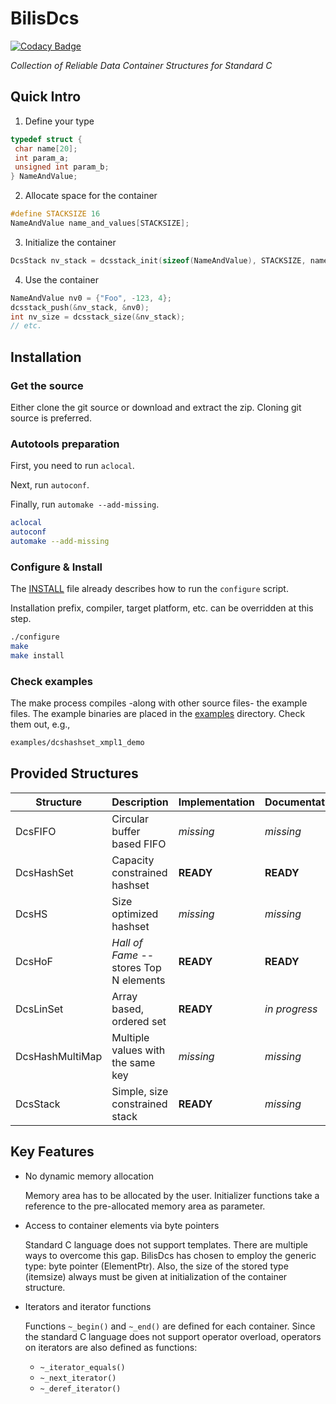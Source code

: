BilisDcs
========

[![Codacy Badge](https://api.codacy.com/project/badge/Grade/598f27cfc3334093971116d6ad4f6574)](https://app.codacy.com/manual/SzigetiJ/BilisDcs?utm_source=github.com&utm_medium=referral&utm_content=SzigetiJ/BilisDcs&utm_campaign=Badge_Grade_Dashboard)

_Collection of Reliable Data Container Structures for Standard C_

Quick Intro
-----------

1. Define your type
```c
typedef struct {
 char name[20];
 int param_a;
 unsigned int param_b;
} NameAndValue;
```
2. Allocate space for the container
```c
#define STACKSIZE 16
NameAndValue name_and_values[STACKSIZE];
```
3. Initialize the container
```c
DcsStack nv_stack = dcsstack_init(sizeof(NameAndValue), STACKSIZE, name_and_values);
```
4. Use the container
```c
NameAndValue nv0 = {"Foo", -123, 4};
dcsstack_push(&nv_stack, &nv0);
int nv_size = dcsstack_size(&nv_stack);
// etc.
```

Installation
------------

### Get the source

Either clone the git source or download and extract the zip. Cloning git source is preferred.

### Autotools preparation

First, you need to run `aclocal`.

Next, run `autoconf`.

Finally, run `automake --add-missing`.

```sh
aclocal
autoconf
automake --add-missing
```

### Configure & Install

The [INSTALL](INSTALL) file already describes how to run the `configure` script.

Installation prefix, compiler, target platform, etc. can be overridden at this step.

```sh
./configure
make
make install
```

### Check examples

The make process compiles -along with other source files- the example files.
The example binaries are placed in the [examples](examples) directory.
Check them out, e.g.,
```sh
examples/dcshashset_xmpl1_demo
```

Provided Structures
-------------------

| Structure | Description | Implementation | Documentation | Tests | Examples |
| --------- | ----------- | -------------- | ------------- | ----- | -------- |
| DcsFIFO | Circular buffer based FIFO | _missing_ | _missing_ | _missing_ | _missing_ |
| DcsHashSet | Capacity constrained hashset | **READY** | **READY** | _missing_ | **2** |
| DcsHS | Size optimized hashset | _missing_ | _missing_ | _missing_ | _missing_ |
| DcsHoF | _Hall of Fame_ -- stores Top N elements | **READY** | **READY** | _missing_ | **1** |
| DcsLinSet | Array based, ordered set | **READY** | _in progress_ | _missing_ | _missing_ |
| DcsHashMultiMap | Multiple values with the same key| _missing_ | _missing_ | _missing_ | _missing_ |
| DcsStack | Simple, size constrained stack | **READY** | _missing_ | _missing_ | _missing_ |

Key Features
------------

* No dynamic memory allocation

   Memory area has to be allocated by the user. Initializer functions take a reference to the pre-allocated memory area as parameter.

* Access to container elements via byte pointers

   Standard C language does not support templates. There are multiple ways to overcome this gap.
   BilisDcs has chosen to employ the generic type: byte pointer (ElementPtr).
   Also, the size of the stored type (itemsize) always must be given at initialization of the container structure.

* Iterators and iterator functions

   Functions `~_begin()` and `~_end()` are defined for each container.
   Since the standard C language does not support operator overload,
   operators on iterators are also defined as functions:
   * `~_iterator_equals()`
   * `~_next_iterator()`
   * `~_deref_iterator()`

